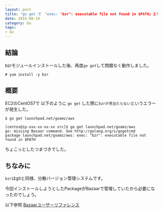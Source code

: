 ```yaml
---
layout: post
title: "go get で 「exec: "bzr": executable file not found in $PATH」エラー対策"
date: 2015-08-19
category: Go
tags:
- Go
---
```



## 結論

bzrモジュールインストールした後、再度`go get`して問題なく動作しました。

```
# yum install -y bzr
```



## 概要

EC2のCentOS7で
以下のように `go get` した際に`bzrが見当たらない`というエラーが発生した。

```
$ go get launchpad.net/goamz/aws

[centos@ip-xxx-xx-xx-xx src]$ go get launchpad.net/goamz/aws
go: missing Bazaar command. See http://golang.org/s/gogetcmd
package launchpad.net/goamz/aws: exec: "bzr": executable file not found in $PATH
```

ちょこっとしたつまづきでした。


## ちなみに
`bzr`はgitと同様、分散バージョン管理システムです。

今回インストールしようとしたPackageがBazaarで管理していたから必要になったのでしょう。

以下参照
[Bazaarユーザーリファレンス](http://doc.bazaar.canonical.com/beta/ja/user-reference/index.html)
